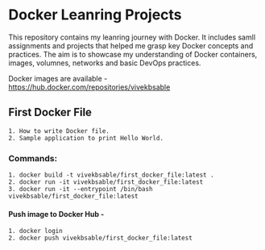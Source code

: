# Docker Leanring Projects

This repository contains my leanring journey with Docker. It includes samll assignments and projects that helped me grasp key Docker concepts and practices. The aim is to showcase my understanding of Docker containers, images, volumnes, networks and basic DevOps practices.

Docker images are available - 
    https://hub.docker.com/repositories/vivekbsable


## First Docker File
    1. How to write Docker file.
    2. Sample application to print Hello World.

### Commands: 
    1. docker build -t vivekbsable/first_docker_file:latest .
    2. docker run -it vivekbsable/first_docker_file:latest
    3. docker run -it --entrypoint /bin/bash vivekbsable/first_docker_file:latest

#### Push image to Docker Hub -
    1. docker login
    2. docker push vivekbsable/first_docker_file:latest
